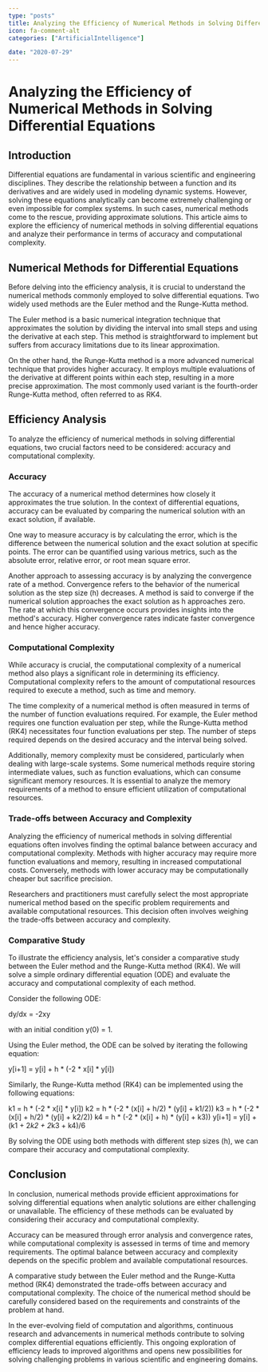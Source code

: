 ```yaml
---
type: "posts"
title: Analyzing the Efficiency of Numerical Methods in Solving Differential Equations
icon: fa-comment-alt
categories: ["ArtificialIntelligence"]

date: "2020-07-29"
---
```




# Analyzing the Efficiency of Numerical Methods in Solving Differential Equations

## Introduction
Differential equations are fundamental in various scientific and engineering disciplines. They describe the relationship between a function and its derivatives and are widely used in modeling dynamic systems. However, solving these equations analytically can become extremely challenging or even impossible for complex systems. In such cases, numerical methods come to the rescue, providing approximate solutions. This article aims to explore the efficiency of numerical methods in solving differential equations and analyze their performance in terms of accuracy and computational complexity.

## Numerical Methods for Differential Equations
Before delving into the efficiency analysis, it is crucial to understand the numerical methods commonly employed to solve differential equations. Two widely used methods are the Euler method and the Runge-Kutta method.

The Euler method is a basic numerical integration technique that approximates the solution by dividing the interval into small steps and using the derivative at each step. This method is straightforward to implement but suffers from accuracy limitations due to its linear approximation.

On the other hand, the Runge-Kutta method is a more advanced numerical technique that provides higher accuracy. It employs multiple evaluations of the derivative at different points within each step, resulting in a more precise approximation. The most commonly used variant is the fourth-order Runge-Kutta method, often referred to as RK4.

## Efficiency Analysis
To analyze the efficiency of numerical methods in solving differential equations, two crucial factors need to be considered: accuracy and computational complexity.

### Accuracy
The accuracy of a numerical method determines how closely it approximates the true solution. In the context of differential equations, accuracy can be evaluated by comparing the numerical solution with an exact solution, if available.

One way to measure accuracy is by calculating the error, which is the difference between the numerical solution and the exact solution at specific points. The error can be quantified using various metrics, such as the absolute error, relative error, or root mean square error.

Another approach to assessing accuracy is by analyzing the convergence rate of a method. Convergence refers to the behavior of the numerical solution as the step size (h) decreases. A method is said to converge if the numerical solution approaches the exact solution as h approaches zero. The rate at which this convergence occurs provides insights into the method's accuracy. Higher convergence rates indicate faster convergence and hence higher accuracy.

### Computational Complexity
While accuracy is crucial, the computational complexity of a numerical method also plays a significant role in determining its efficiency. Computational complexity refers to the amount of computational resources required to execute a method, such as time and memory.

The time complexity of a numerical method is often measured in terms of the number of function evaluations required. For example, the Euler method requires one function evaluation per step, while the Runge-Kutta method (RK4) necessitates four function evaluations per step. The number of steps required depends on the desired accuracy and the interval being solved.

Additionally, memory complexity must be considered, particularly when dealing with large-scale systems. Some numerical methods require storing intermediate values, such as function evaluations, which can consume significant memory resources. It is essential to analyze the memory requirements of a method to ensure efficient utilization of computational resources.

### Trade-offs between Accuracy and Complexity
Analyzing the efficiency of numerical methods in solving differential equations often involves finding the optimal balance between accuracy and computational complexity. Methods with higher accuracy may require more function evaluations and memory, resulting in increased computational costs. Conversely, methods with lower accuracy may be computationally cheaper but sacrifice precision.

Researchers and practitioners must carefully select the most appropriate numerical method based on the specific problem requirements and available computational resources. This decision often involves weighing the trade-offs between accuracy and complexity.

### Comparative Study
To illustrate the efficiency analysis, let's consider a comparative study between the Euler method and the Runge-Kutta method (RK4). We will solve a simple ordinary differential equation (ODE) and evaluate the accuracy and computational complexity of each method.

Consider the following ODE:

dy/dx = -2xy

with an initial condition y(0) = 1.

Using the Euler method, the ODE can be solved by iterating the following equation:

y[i+1] = y[i] + h * (-2 * x[i] * y[i])

Similarly, the Runge-Kutta method (RK4) can be implemented using the following equations:

k1 = h * (-2 * x[i] * y[i])
k2 = h * (-2 * (x[i] + h/2) * (y[i] + k1/2))
k3 = h * (-2 * (x[i] + h/2) * (y[i] + k2/2))
k4 = h * (-2 * (x[i] + h) * (y[i] + k3))
y[i+1] = y[i] + (k1 + 2*k2 + 2*k3 + k4)/6

By solving the ODE using both methods with different step sizes (h), we can compare their accuracy and computational complexity.

## Conclusion
In conclusion, numerical methods provide efficient approximations for solving differential equations when analytic solutions are either challenging or unavailable. The efficiency of these methods can be evaluated by considering their accuracy and computational complexity.

Accuracy can be measured through error analysis and convergence rates, while computational complexity is assessed in terms of time and memory requirements. The optimal balance between accuracy and complexity depends on the specific problem and available computational resources.

A comparative study between the Euler method and the Runge-Kutta method (RK4) demonstrated the trade-offs between accuracy and computational complexity. The choice of the numerical method should be carefully considered based on the requirements and constraints of the problem at hand.

In the ever-evolving field of computation and algorithms, continuous research and advancements in numerical methods contribute to solving complex differential equations efficiently. This ongoing exploration of efficiency leads to improved algorithms and opens new possibilities for solving challenging problems in various scientific and engineering domains.